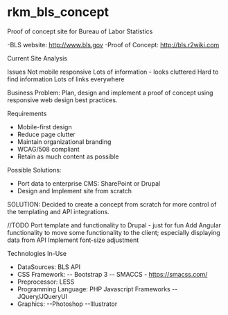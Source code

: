 # rkm_bls_concept
Proof of concept site for Bureau of Labor Statistics

-BLS website: http://www.bls.gov
-Proof of Concept: http://bls.r2wiki.com

Current Site Analysis

Issues
Not mobile responsive
Lots of information - looks cluttered
Hard to find information
Lots of links everywhere

Business Problem: 
Plan, design and implement a proof of concept using responsive web design best practices.  

Requirements
- Mobile-first design
- Reduce page clutter
- Maintain organizational branding
- WCAG/508 compliant
- Retain as much content as possible


Possible Solutions: 
- Port data to enterprise CMS: SharePoint or Drupal
- Design and Implement site from scratch

SOLUTION: Decided to create a concept from scratch for more control of the templating and API integrations. 

//TODO
Port template and functionality to Drupal - just for fun
Add Angular functionality to move some functionality to the client; especially displaying data from API
Implement font-size adjustment

Technologies In-Use
- DataSources: BLS API
- CSS Framework: 
 -- Bootstrap 3
 -- SMACCS - https://smacss.com/
- Preprocessor: LESS
- Programming Language: PHP
 Javascript Frameworks
-- JQuery/JQueryUI
- Graphics: 
 --Photoshop
 --Illustrator
